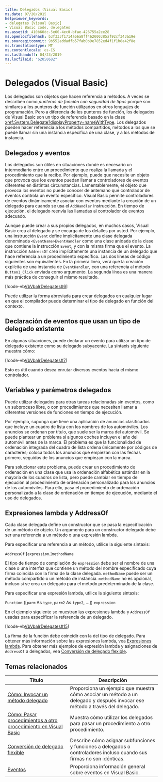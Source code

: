 ```yaml
---
title: Delegados (Visual Basic)
ms.date: 07/20/2015
helpviewer_keywords:
- delegates [Visual Basic]
- Visual Basic code, delegates
ms.assetid: 410b60dc-5e60-4ec0-bfae-426755a2ee28
ms.openlocfilehash: b3f333f1714a66a8ff462000385af92cf343a19e
ms.sourcegitcommit: 9b552addadfb57fab0b9e7852ed4f1f1b8a42f8e
ms.translationtype: MT
ms.contentlocale: es-ES
ms.lasthandoff: 04/23/2019
ms.locfileid: "62050602"
---
```

# <a name="delegates-visual-basic"></a>Delegados (Visual Basic)

Los delegados son objetos que hacen referencia a métodos. A veces se describen como *punteros de función con seguridad de tipos* porque son similares a los punteros de función utilizados en otros lenguajes de programación. Pero a diferencia de los punteros de función, los delegados de Visual Basic son un tipo de referencia basado en la clase <xref:System.Delegate?displayProperty=nameWithType>. Los delegados pueden hacer referencia a los métodos compartidos, métodos a los que se puede llamar sin una instancia específica de una clase, y a los métodos de instancia.

## <a name="delegates-and-events"></a>Delegados y eventos

Los delegados son útiles en situaciones donde es necesario un intermediario entre un procedimiento que realiza la llamada y el procedimiento que la recibe. Por ejemplo, puede que necesite un objeto que provoca que los eventos puedan llamar a controladores de eventos diferentes en distintas circunstancias. Lamentablemente, el objeto que provoca los eventos no puede conocer de antemano qué controlador de eventos controla un evento específico. Visual Basic permite controladores de eventos dinámicamente asociar con eventos mediante la creación de un delegado para cuando se usa el `AddHandler` instrucción. En tiempo de ejecución, el delegado reenvía las llamadas al controlador de eventos adecuado.

Aunque puede crear a sus propios delegados, en muchos casos, Visual Basic crea al delegado y se encarga de los detalles por usted. Por ejemplo, una instrucción `Event` define implícitamente una clase delegada denominada `<EventName>EventHandler` como una clase anidada de la clase que contiene la instrucción `Event`, y con la misma firma que el evento. La instrucción `AddressOf` crea implícitamente una instancia de un delegado que hace referencia a un procedimiento específico. Las dos líneas de código siguientes son equivalentes. En la primera línea, verá que la creación explícita de una instancia de `EventHandler`, con una referencia al método `Button1_Click` enviada como argumento. La segunda línea es una manera más práctica de conseguir el mismo resultado.

[!code-vb[VbVbalrDelegates#6](~/samples/snippets/visualbasic/VS_Snippets_VBCSharp/VbVbalrDelegates/VB/Class1.vb#6)]

Puede utilizar la forma abreviada para crear delegados en cualquier lugar en que el compilador puede determinar el tipo de delegado en función del contexto.

## <a name="declaring-events-that-use-an-existing-delegate-type"></a>Declaración de eventos que usan un tipo de delegado existente

En algunas situaciones, puede declarar un evento para utilizar un tipo de delegado existente como su delegado subyacente. La sintaxis siguiente muestra cómo:

[!code-vb[VbVbalrDelegates#7](~/samples/snippets/visualbasic/VS_Snippets_VBCSharp/VbVbalrDelegates/VB/Class1.vb#7)]

Esto es útil cuando desea enrutar diversos eventos hacia el mismo controlador.

## <a name="delegate-variables-and-parameters"></a>Variables y parámetros delegados

Puede utilizar delegados para otras tareas relacionadas sin eventos, como un subproceso libre, o con procedimientos que necesiten llamar a diferentes versiones de funciones en tiempo de ejecución.

Por ejemplo, suponga que tiene una aplicación de anuncios clasificados que incluye un cuadro de lista con los nombres de los automóviles. Los anuncios se ordenan por título, que suele ser la marca del automóvil. Se puede plantear un problema si algunos coches incluyen el año del automóvil antes de la marca. El problema es que la funcionalidad de ordenación integrada del cuadro de lista ordena únicamente por códigos de caracteres; coloca todos los anuncios que empiezan con las fechas primero, seguidos de los anuncios que empiezan con la marca.

Para solucionar este problema, puede crear un procedimiento de ordenación en una clase que usa la ordenación alfabética estándar en la mayoría de los cuadros de lista, pero puede cambiar en tiempo de ejecución al procedimiento de ordenación personalizado para los anuncios de los automóviles. Para ello, pasa el procedimiento de ordenación personalizado a la clase de ordenación en tiempo de ejecución, mediante el uso de delegados.

## <a name="addressof-and-lambda-expressions"></a>Expresiones lambda y AddressOf

Cada clase delegada define un constructor que se pasa la especificación de un método de objeto. Un argumento para un constructor delegado debe ser una referencia a un método o una expresión lambda.

Para especificar una referencia a un método, utilice la siguiente sintaxis:

`AddressOf` [`expression`.]`methodName`

El tipo de tiempo de compilación de `expression` debe ser el nombre de una clase o una interfaz que contiene un método del nombre especificado cuya firma coincida con la firma de la clase delegada. `methodName` puede ser un método compartido o un método de instancia. `methodName` no es opcional, incluso si se crea un delegado para el método predeterminado de la clase.

Para especificar una expresión lambda, utilice la siguiente sintaxis:

`Function` ([`parm` As `type`, `parm2` As `type2`, ...]) `expression`

En el ejemplo siguiente se muestran las expresiones lambda y `AddressOf` usadas para especificar la referencia de un delegado.

[!code-vb[VbVbalrDelegates#15](~/samples/snippets/visualbasic/VS_Snippets_VBCSharp/VbVbalrDelegates/VB/Class2.vb#15)]

La firma de la función debe coincidir con la del tipo de delegado. Para obtener más información sobre las expresiones lambda, vea [Expresiones lambda](../../../../visual-basic/programming-guide/language-features/procedures/lambda-expressions.md). Para obtener más ejemplos de expresión lambda y asignaciones de `AddressOf` a delegados, vea [Conversión de delegado flexible](../../../../visual-basic/programming-guide/language-features/delegates/relaxed-delegate-conversion.md).

## <a name="related-topics"></a>Temas relacionados

|Título|Descripción|
|-----------|-----------------|
|[Cómo: Invocar un método delegado](../../../../visual-basic/programming-guide/language-features/delegates/how-to-invoke-a-delegate-method.md)|Proporciona un ejemplo que muestra cómo asociar un método a un delegado y después invocar ese método a través del delegado.|
|[Cómo: Pasar procedimientos a otro procedimiento en Visual Basic](../../../../visual-basic/programming-guide/language-features/delegates/how-to-pass-procedures-to-another-procedure.md)|Muestra cómo utilizar los delegados para pasar un procedimiento a otro procedimiento.|
|[Conversión de delegado flexible](../../../../visual-basic/programming-guide/language-features/delegates/relaxed-delegate-conversion.md)|Describe cómo asignar subfunciones y funciones a delegados o controladores incluso cuando sus firmas no son idénticas.|
|[Eventos](../../../../visual-basic/programming-guide/language-features/events/index.md)|Proporciona información general sobre eventos en Visual Basic.|
